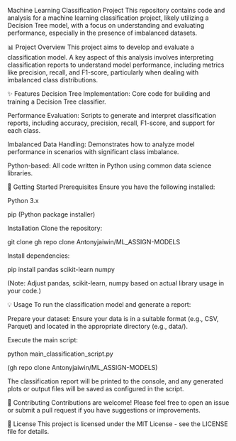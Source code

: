 Machine Learning Classification Project
This repository contains code and analysis for a machine learning classification project, likely utilizing a Decision Tree model, with a focus on understanding and evaluating performance, especially in the presence of imbalanced datasets.

📊 Project Overview
This project aims to develop and evaluate a classification model. A key aspect of this analysis involves interpreting classification reports to understand model performance, including metrics like precision, recall, and F1-score, particularly when dealing with imbalanced class distributions.

✨ Features
Decision Tree Implementation: Core code for building and training a Decision Tree classifier.

Performance Evaluation: Scripts to generate and interpret classification reports, including accuracy, precision, recall, F1-score, and support for each class.

Imbalanced Data Handling: Demonstrates how to analyze model performance in scenarios with significant class imbalance.

Python-based: All code written in Python using common data science libraries.

🚀 Getting Started
Prerequisites
Ensure you have the following installed:

Python 3.x

pip (Python package installer)

Installation
Clone the repository:

git clone gh repo clone Antonyjaiwin/ML_ASSIGN-MODELS

Install dependencies:

pip install pandas scikit-learn numpy

(Note: Adjust pandas, scikit-learn, numpy based on actual library usage in your code.)

💡 Usage
To run the classification model and generate a report:

Prepare your dataset: Ensure your data is in a suitable format (e.g., CSV, Parquet) and located in the appropriate directory (e.g., data/).

Execute the main script:

python main_classification_script.py

(gh repo clone Antonyjaiwin/ML_ASSIGN-MODELS)

The classification report will be printed to the console, and any generated plots or output files will be saved as configured in the script.

🤝 Contributing
Contributions are welcome! Please feel free to open an issue or submit a pull request if you have suggestions or improvements.

📄 License
This project is licensed under the MIT License - see the LICENSE file for details.
